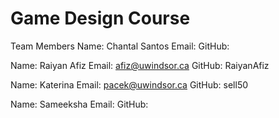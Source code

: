 # Game Design Course

Team Members 
Name: Chantal Santos
Email: 
GitHub:

Name: Raiyan Afiz
Email: afiz@uwindsor.ca
GitHub: RaiyanAfiz

Name: Katerina
Email: pacek@uwindsor.ca
GitHub: sell50

Name: Sameeksha
Email: 
GitHub:
